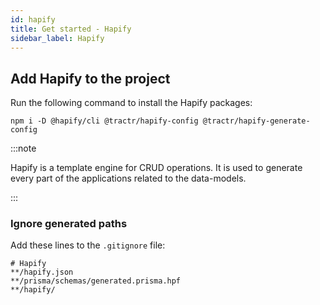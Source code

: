 ```yaml
---
id: hapify
title: Get started - Hapify
sidebar_label: Hapify
---
```


## Add Hapify to the project

Run the following command to install the Hapify packages:

```shell
npm i -D @hapify/cli @tractr/hapify-config @tractr/hapify-generate-config
```

:::note

Hapify is a template engine for CRUD operations.
It is used to generate every part of the applications related to the data-models.

:::

### Ignore generated paths

Add these lines to the `.gitignore` file:

```ignore
# Hapify
**/hapify.json
**/prisma/schemas/generated.prisma.hpf
**/hapify/
```
